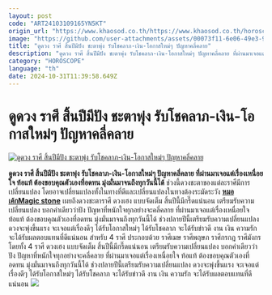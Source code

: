 ```yaml
---
layout: post
code: "ART24103109165YN5KT"
origin_url: "https://www.khaosod.co.th/https://www.khaosod.co.th/horoscope/news_9481592"
image: "https://github.com/user-attachments/assets/00073f11-6e06-49e3-9712-dd04f8fe071f"
title: "ดูดวง ราศี สิ้นปีมีปัง ชะตาพุ่ง รับโชคลาภ-เงิน-โอกาสใหม่ๆ ปัญหาคลี่คลาย"
description: "ดูดวง ราศี สิ้นปีมีปัง ชะตาพุ่ง รับโชคลาภ-เงิน-โอกาสใหม่ๆ ปัญหาคลี่คลาย ที่ผ่านมาเจอแต่เรื่องเหนื่อยใจ ท้อแท้ ต้องขอบคุณตัวเองที่อดทน"
category: "HOROSCOPE"
language: "th"
date: 2024-10-31T11:39:58.649Z
---
```


# ดูดวง ราศี สิ้นปีมีปัง ชะตาพุ่ง รับโชคลาภ-เงิน-โอกาสใหม่ๆ ปัญหาคลี่คลาย

[![ดูดวง ราศี สิ้นปีมีปัง ชะตาพุ่ง รับโชคลาภ-เงิน-โอกาสใหม่ๆ ปัญหาคลี่คลาย](https://www.khaosod.co.th/wpapp/uploads/2024/10/Horoscope-5.jpg "ดูดวง ราศี สิ้นปีมีปัง ชะตาพุ่ง รับโชคลาภ-เงิน-โอกาสใหม่ๆ ปัญหาคลี่คลาย")](https://www.khaosod.co.th/wpapp/uploads/2024/10/Horoscope-5.jpg)

**ดูดวง ราศี สิ้นปีมีปัง ชะตาพุ่ง รับโชคลาภ-เงิน-โอกาสใหม่ๆ ปัญหาคลี่คลาย ที่ผ่านมาเจอแต่เรื่องเหนื่อยใจ ท้อแท้ ต้องขอบคุณตัวเองที่อดทน มุ่งมั่นมาจนถึงทุกวันนี้ได้**
ช่วงนี้ดวงชะตาของแต่ละราศีมีการเปลี่ยนแปลง โดยอาจเปลี่ยนแปลงทั้งในทางที่ดีและเปลี่ยนแปลงในทางต้องระมัดระวัง
[**หมอเค้กMagic stone**](https://www.facebook.com/profile.php?id=100051797958603) เผยถึงดวงชะตาราศี ดวงเฮง แบบจัดเต็ม สิ้นปีนี้มีกรี๊ดแน่นอน เตรียมรับความเปลี่ยนแปลง บอกคำเดียวว่าปัง ปัญหาที่หนักใจทุกอย่างจะคลี่คลาย ที่ผ่านมาเจอแต่เรื่องเหนื่อยใจ ท้อแท้ ต้องขอบคุณตัวเองที่อดทน มุ่งมั่นมาจนถึงทุกวันนี้ได้ ช่วงปลายปีนี้เตรียมรับความเปลี่ยนแปลง ดวงจะพุ่งขึ้นแรง จะเจอแต่เรื่องดีๆ ได้รับโอกาสใหม่ๆ ได้รับโชคลาภ จะได้รับข่าวดี งาน เงิน ความรัก จะได้รับผลตอบแทนที่ดีแน่นอน
สำหรับ 4 ราศี ประกอบด้วย ราศีเมษ ราศีพฤษภ ราศีกรกฎ ราศีมังกร โดยทั้ง 4 ราศี ดวงเฮง แบบจัดเต็ม สิ้นปีนี้มีกรี๊ดแน่นอน เตรียมรับความเปลี่ยนแปลง บอกคำเดียวว่าปัง ปัญหาที่หนักใจทุกอย่างจะคลี่คลาย ที่ผ่านมาเจอแต่เรื่องเหนื่อยใจ ท้อแท้ ต้องขอบคุณตัวเองที่อดทน มุ่งมั่นมาจนถึงทุกวันนี้ได้
ช่วงปลายปีนี้เตรียมรับความเปลี่ยนแปลง ดวงจะพุ่งขึ้นแรง จะเจอแต่เรื่องดีๆ ได้รับโอกาสใหม่ๆ ได้รับโชคลาภ จะได้รับข่าวดี งาน เงิน ความรัก จะได้รับผลตอบแทนที่ดีแน่นอน
[![](https://www.khaosod.co.th/wpapp/uploads/2024/10/464676264_1093658268784938_3834348507195146093_n.jpg)](https://www.khaosod.co.th/wpapp/uploads/2024/10/464676264_1093658268784938_3834348507195146093_n.jpg)
